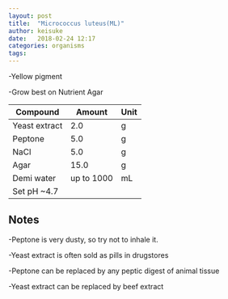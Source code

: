 ```yaml
---
layout: post
title:  "Micrococcus luteus(ML)"
author: keisuke
date:   2018-02-24 12:17
categories: organisms
tags:
---
```


-Yellow pigment

-Grow best on Nutrient Agar

Compound | Amount | Unit |
--- | --- | --- |
Yeast extract | 2.0 | g |
Peptone	| 5.0 |	g |
NaCl	| 5.0 |	g |
Agar	| 15.0	| g |
Demi water |	up to 1000	| mL |
Set pH ~4.7| | |

## Notes

-Peptone is very dusty, so try not to inhale it.

-Yeast extract is often sold as pills in drugstores

-Peptone can be replaced by any peptic digest of animal tissue

-Yeast extract can be replaced by beef extract
